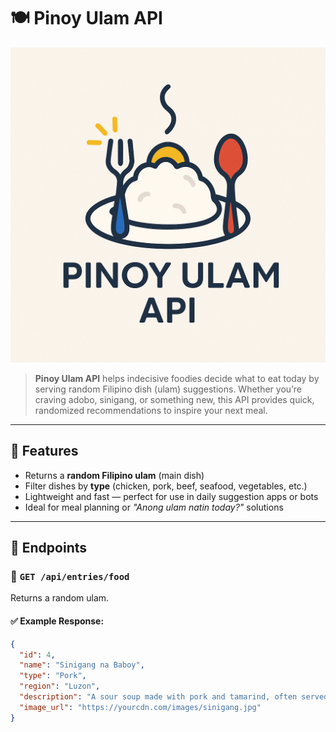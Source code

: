 # 🍽️ Pinoy Ulam API

![Pinoy Ulam API Logo](./pinoyDish.png)

> **Pinoy Ulam API** helps indecisive foodies decide what to eat today by serving random Filipino dish (ulam) suggestions. Whether you’re craving adobo, sinigang, or something new, this API provides quick, randomized recommendations to inspire your next meal.

---

## 📌 Features

- Returns a **random Filipino ulam** (main dish)
- Filter dishes by **type** (chicken, pork, beef, seafood, vegetables, etc.)
- Lightweight and fast — perfect for use in daily suggestion apps or bots
- Ideal for meal planning or *"Anong ulam natin today?"* solutions

---

## 📁 Endpoints

### 🔹 `GET /api/entries/food`
Returns a random ulam.

#### ✅ Example Response:
```json
{
  "id": 4,
  "name": "Sinigang na Baboy",
  "type": "Pork",
  "region": "Luzon",
  "description": "A sour soup made with pork and tamarind, often served with vegetables like kangkong and sitaw.",
  "image_url": "https://yourcdn.com/images/sinigang.jpg"
}
